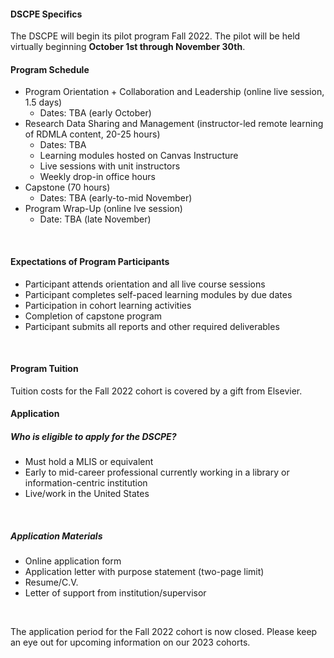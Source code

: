 #### DSCPE Specifics

The DSCPE will begin its pilot program Fall 2022. The pilot will be held virtually beginning **October 1st through November 30th**.


#### Program Schedule

* Program Orientation + Collaboration and Leadership (online live session, 1.5 days)
  * Dates: TBA (early October)
* Research Data Sharing and Management (instructor-led remote learning of RDMLA content, 20-25 hours)
  * Dates: TBA
  * Learning modules hosted on Canvas Instructure
  * Live sessions with unit instructors
  * Weekly drop-in office hours
* Capstone (70 hours)
  * Dates: TBA (early-to-mid November) 
* Program Wrap-Up (online lve session)
  * Date: TBA (late November)
<br>

#### Expectations of Program Participants

* Participant attends orientation and all live course sessions
* Participant completes self-paced learning modules by due dates
* Participation in cohort learning activities
* Completion of capstone program
* Participant submits all reports and other required deliverables
<br>

#### Program Tuition

Tuition costs for the Fall 2022 cohort is covered by a gift from Elsevier.
<br>

#### Application

##### Who is eligible to apply for the DSCPE?

* Must hold a MLIS or equivalent
* Early to mid-career professional currently working in a library or information-centric institution
* Live/work in the United States
<br>

##### Application Materials

* Online application form
* Application letter with purpose statement (two-page limit)
* Resume/C.V.
* Letter of support from institution/supervisor
<br>

The application period for the Fall 2022 cohort is now closed. Please keep an eye out for upcoming information on our 2023 cohorts.
